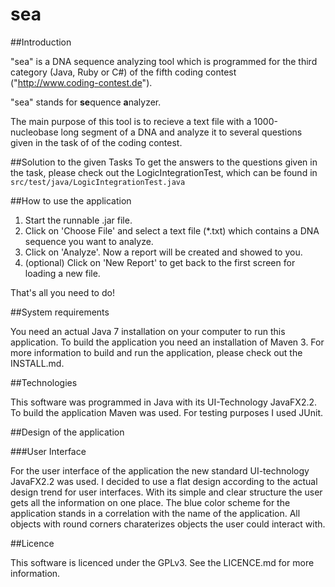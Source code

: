 sea
===

##Introduction

"sea" is a DNA sequence analyzing tool which is programmed for the third category (Java, Ruby or C#) of the fifth coding 
contest ("http://www.coding-contest.de").

"sea" stands for **se**quence **a**nalyzer.

The main purpose of this tool is to recieve a text file with a 1000-nucleobase long segment of a DNA and analyze 
it to several questions given in the task of of the coding contest.

##Solution to the given Tasks
To get the answers to the questions given in the task, please check out the LogicIntegrationTest, which can be found in `src/test/java/LogicIntegrationTest.java`

##How to use the application

1. Start the runnable .jar file.
2. Click on 'Choose File' and select a text file (*.txt) which contains a DNA sequence you want to analyze.
3. Click on 'Analyze'. Now a report will be created and showed to you.
4. (optional)  Click on 'New Report' to get back to the first screen for loading a new file. 

That's all you need to do!

##System requirements

You need an actual Java 7 installation on your computer to run this application.
To build the application you need an installation of Maven 3. 
For more information to build and run the application, please check out the INSTALL.md.

##Technologies

This software was programmed in Java with its UI-Technology JavaFX2.2. To build the application Maven was used. For testing purposes I used JUnit. 

##Design of the application

###User Interface

For the user interface of the application the new standard UI-technology JavaFX2.2 was used. I decided to use a flat design according to the actual design trend for user interfaces. With its simple and clear structure the user gets all the information on one place. 
The blue color scheme for the application stands in a correlation with the name of the application. 
All objects with round corners charaterizes objects the user could interact with.

##Licence

This software is licenced under the GPLv3. See the LICENCE.md for more information.
